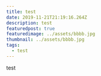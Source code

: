 ```yaml
---
title: test
date: 2019-11-21T21:19:16.264Z
description: test
featuredpost: true
featuredimage: ../assets/bbbb.jpg
thumbnail: ../assets/bbbb.jpg
tags:
  - test
---
```

test
